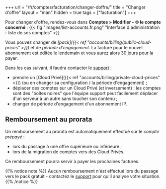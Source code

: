 +++
url = "/fr/comptes/facturation/changer-doffre/"
title = "Changer d'offre"
layout = "man"
hidden = true
tags = ["facturation"]
+++

Pour changer d'offre, rendez-vous dans **Comptes > Modifier - ⚙️ le compte concerné** :
{{< fig "images/list-accounts.fr.png" "Interface d'administration : liste de ses comptes" >}}

Vous pouvez changer de _[pack]({{< ref "accounts/billing/public-cloud-prices" >}})_ et de _période d'engagement_. La facture pour le nouvel abonnement est éditée le lendemain et vous aurez alors 30 jours pour la payer.

Dans les cas suivant, il faudra contacter le [support](https://admin.alwaysdata.com/support/add/) :

- prendre un [Cloud Privé]({{< ref "accounts/billing/private-cloud-prices" >}}) (ou en changer sa configuration / la période d'engagement) ;
- déplacer des comptes sur un Cloud Privé (et inversement) : les comptes sont des "boîtes noires" que l'équipe support peut facilement déplacer d'un serveur à un autre sans toucher son contenu ;
- changer de période d'engagement d'un abonnement IP.

## Remboursement au prorata

Un remboursement au prorata est automatiquement effectué sur le _compte prépayé_ :

- lors du passage à une offre supérieure ou inférieure ;
- lors de la migration de comptes vers des Cloud Privés.

Ce remboursement pourra servir à payer les prochaines factures.

{{% notice note %}}
Aucun remboursement n'est effectué lors du passage vers le pack gratuit - contactez le [support](https://admin.alwaysdata.com/support/add/) pour qu'il analyse votre situation.
{{% /notice %}}
